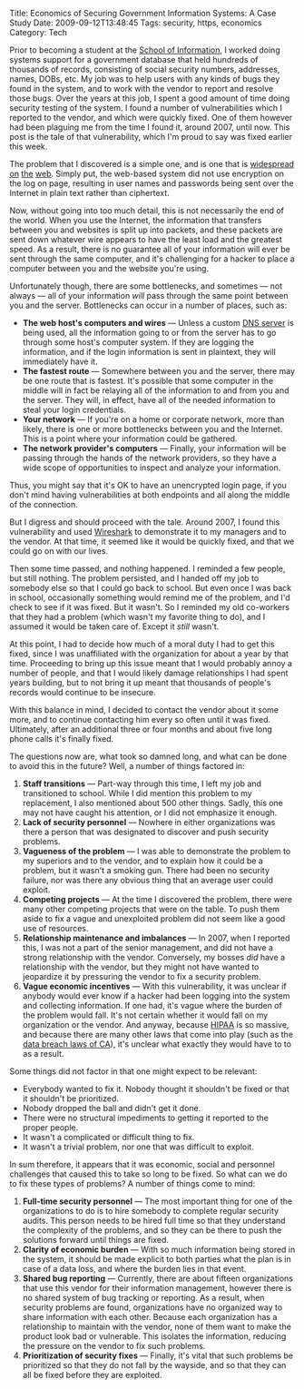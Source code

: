 Title: Economics of Securing Government Information Systems: A Case Study
Date: 2009-09-12T13:48:45
Tags: security, https, economics
Category: Tech


Prior to becoming a student at the <a href="http://ischool.berkeley.edu" target="_blank">School of Information</a>, I worked doing systems support for a government database that held hundreds of thousands of records, consisting of social security numbers, addresses, names, DOBs, etc. My job was to help users with any kinds of bugs they found in the system, and to work with the vendor to report and resolve those bugs. Over the years at this job, I spent a good amount of time doing security testing of the system. I found a number of vulnerabilities which I reported to the vendor, and which were quickly fixed. One of them however had been plaguing me from the time I found it, around 2007, until now. This post is the tale of that vulnerability, which I'm proud to say was fixed earlier this week.

The problem that I discovered is a simple one, and is one that is <a href="http://www.hotmail.com" target="_blank" rel="nofollow">widespread</a> <a href="http://www.gmx.com/" rel="nofollow" target="_blank">on</a> <a href="http://webmail.juno.com" target="_blank" rel="nofollow">the</a> <a href="http://registration.excite.com" target="_blank" rel="nofollow">web</a>. Simply put, the web-based system did not use encryption on the log on page, resulting in user names and passwords being sent over the Internet in plain text rather than ciphertext. 

Now, without going into too much detail, this is not necessarily the end of the world. When you use the Internet, the information that transfers between you and websites is split up into packets, and these packets are sent down whatever wire appears to have the least load and the greatest speed. As a result, there is no guarantee all of your information will ever be sent through the same computer, and it's challenging for a hacker to place a computer between you and the website you're using.

Unfortunately though, there are some bottlenecks, and sometimes &mdash; not always &mdash; all of your information <em>will</em> pass through the same point between you and the server. Bottlenecks can occur in a number of places, such as:


 - <strong>The web host's computers and wires</strong> &mdash; Unless a custom <a href="http://en.wikipedia.org/wiki/Name_server" target="_blank">DNS server</a> is being used, all the information going to or from the server has to go through some host's computer system. If they are logging the information, and if the login information is sent in plaintext, they will immediately have it.
 - <strong>The fastest route</strong> &mdash; Somewhere between you and the server, there may be one route that is fastest. It's possible that some computer in the middle will in fact be relaying all of the information to and from you and the server. They will, in effect, have all of the needed information to steal your login credentials.
 - <strong>Your network</strong> &mdash; If you're on a home or corporate network, more than likely, there is one or more bottlenecks between you and the Internet. This is a point where your information could be gathered.
 - <strong>The network provider's computers</strong> &mdash; Finally, your information will be passing through the hands of the network providers, so they have a wide scope of opportunities to inspect and analyze your information.


Thus, you might say that it's OK to have an unencrypted login page, if you don't mind having vulnerabilities at both endpoints and all along the middle of the connection.

But I digress and should proceed with the tale. Around 2007, I found this vulnerability and used <a href="http://www.wireshark.org/" target="_blank">Wireshark</a> to demonstrate it to my managers and to the vendor. At that time, it seemed like it would be quickly fixed, and that we could go on with our lives.

Then some time passed, and nothing happened. I reminded a few people, but still nothing. The problem persisted, and I handed off my job to somebody else so that I could go back to school. But even once I was back in school, occasionally something would remind me of the problem, and I'd check to see if it was fixed. But it wasn't. So I reminded my old co-workers that they had a problem (which wasn't my favorite thing to do), and I assumed it would be taken care of. Except it <em>still</em> wasn't.

At this point, I had to decide how much of a moral duty I had to get this fixed, since I was unaffiliated with the organization for about a year by that time. Proceeding to bring up this issue meant that I would probably annoy a number of people, and that I would likely damage relationships I had spent years building, but to not bring it up meant that thousands of people's records would continue to be insecure.

With this balance in mind, I decided to contact the vendor about it some more, and to continue contacting him every so often until it was fixed. Ultimately, after an additional three or four months and about five long phone calls it's finally fixed. 

The questions now are, what took so damned long, and what can be done to avoid this in the future? Well, a number of things factored in:

1. <strong>Staff transitions</strong> &mdash; Part-way through this time, I left my job and transitioned to school. While I did mention this problem to my replacement, I also mentioned about 500 other things. Sadly, this one may not have caught his attention, or I did not emphasize it enough.
1. <strong>Lack of security personnel</strong> &mdash; Nowhere in either organizations was there a person that was designated to discover and push security problems.
1. <strong>Vagueness of the problem</strong> &mdash; I was able to demonstrate the problem to my superiors and to the vendor, and to explain how it could be a problem, but it wasn't a smoking gun. There had been no security failure, nor was there any obvious thing that an average user could exploit.
1. <strong>Competing projects</strong> &mdash; At the time I discovered the problem, there were many other competing projects that were on the table. To push them aside to fix a vague and unexploited problem did not seem like a good use of resources.
1. <strong>Relationship maintenance and imbalances</strong> &mdash; In 2007, when I reported this, I was not a part of the senior management, and did not have a strong relationship with the vendor. Conversely, my bosses <em>did</em> have a relationship with the vendor, but they might not have wanted to jeopardize it by pressuring the vendor to fix a security problem.
1. <strong>Vague economic incentives</strong> &mdash; With this 
vulnerability, it was unclear if anybody would ever know if a hacker had 
been logging into the system and collecting information. If one had, 
it's vague where the burden of the problem would fall. It's not certain 
whether it would fall on my organization or the vendor. And anyway, 
because <a href="http://www.hhs.gov/ocr/privacy/" target="_blank">HIPAA</a>
is so massive, and because there are many other laws that come into play 
(such as the <a href="http://www.dmv.ca.gov/pubs/vctop/appndxa/civil/civ1798_82.htm" 
target="_blank">data breach laws of CA</a>), it's unclear what exactly they
  would have to to as a result.

Some things did not factor in that one might expect to be relevant:

 - Everybody wanted to fix it. Nobody thought it shouldn't be fixed or that it shouldn't be prioritized.
 - Nobody dropped the ball and didn't get it done.
 - There were no structural impediments to getting it reported to the proper people.
 - It wasn't a complicated or difficult thing to fix.
 - It wasn't a trivial problem, nor one that was difficult to exploit.

In sum therefore, it appears that it was economic, social and personnel challenges that caused this to take so long to be fixed. So what can we do to fix these types of problems? A number of things come to mind:

1. <strong>Full-time security personnel</strong> &mdash; The most important thing for one of the organizations to do is to hire somebody to complete regular security audits. This person needs to be hired full time so that they understand the complexity of the problems, and so they can be there to push the solutions forward until things are fixed.
1. <strong>Clarity of economic burden</strong> &mdash; With so much information being stored in the system, it should be made explicit to both parties what the plan is in case of a data loss, and where the burden lies in that event.
1. <strong>Shared bug reporting</strong> &mdash; Currently, there are about fifteen organizations that use this vendor for their information management, however there is no shared system of bug tracking or reporting. As a result, when security problems are found, organizations have no organized way to share information with each other.  Because each organization has a relationship to maintain with the vendor, none of them want to make the product look bad or vulnerable. This isolates the information, reducing the pressure on the vendor to fix such problems.
1. <strong>Prioritization of security fixes</strong> &mdash; Finally, it's vital that such problems be prioritized so that they do not fall by the wayside, and so that they can all be fixed before they are exploited.
